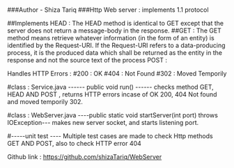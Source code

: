 # 
###Author - Shiza Tariq
###Http Web server : implements 1.1 protocol

##Implements HEAD : The HEAD method is identical to GET except that the server
does not return a message-body in the response. 
##GET : The GET method means retrieve whatever information (in the form of an entity) is identified by the Request-URI. 
If the Request-URI refers to a data-producing process, it is the produced data which shall be returned as
the entity in the response and not the source text of the process
POST :


Handles HTTP Errors : 
#200 : OK
#404 : Not Found 
#302 : Moved Temporily

#class : Service.java
------ public void run() ------
checks method GET, HEAD AND POST , returns HTTP errors incase of OK 200, 404 Not found and moved temporily 302.

#class : WebServer.java
----public static void startServer(int port) throws IOException---
makes new server socket, and starts listening port.

#-----unit test ----
Multiple test cases are made to check Http methods GET AND POST, also to check HTTP error 404


Github link : https://github.com/shizaTariq/WebServer

